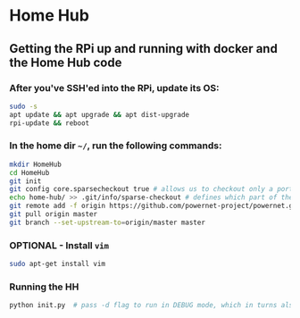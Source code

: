 # Home Hub

## Getting the RPi up and running with docker and the Home Hub code

### After you've SSH'ed into the RPi, update its OS:
```bash
sudo -s
apt update && apt upgrade && apt dist-upgrade
rpi-update && reboot
```

### In the home dir `~/`, run the following commands:
```bash
mkdir HomeHub
cd HomeHub
git init
git config core.sparsecheckout true # allows us to checkout only a portion of the repo
echo home-hub/ >> .git/info/sparse-checkout # defines which part of the repo we want to check out
git remote add -f origin https://github.com/powernet-project/powernet.git
git pull origin master
git branch --set-upstream-to=origin/master master
```

### OPTIONAL - Install `vim`
```bash
sudo apt-get install vim
```

### Running the HH
```bash
python init.py  # pass -d flag to run in DEBUG mode, which in turns also prints logs to stdout
```
